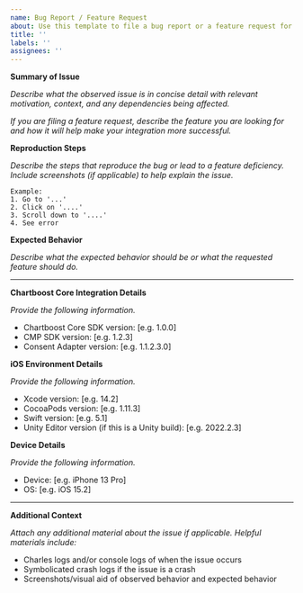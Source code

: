 ```yaml
---
name: Bug Report / Feature Request
about: Use this template to file a bug report or a feature request for this consent adapter.
title: ''
labels: ''
assignees: ''
---
```


**Summary of Issue**

_Describe what the observed issue is in concise detail with relevant motivation, context, and any dependencies being affected._

_If you are filing a feature request, describe the feature you are looking for and how it will help make your integration more successful._

**Reproduction Steps**

_Describe the steps that reproduce the bug or lead to a feature deficiency. Include screenshots (if applicable) to help explain the issue._

    Example:
    1. Go to '...'
    2. Click on '....'
    3. Scroll down to '....'
    4. See error

**Expected Behavior**

_Describe what the expected behavior should be or what the requested feature should do._

---

**Chartboost Core Integration Details**

_Provide the following information._
 - Chartboost Core SDK version: [e.g. 1.0.0]
 - CMP SDK version: [e.g. 1.2.3]
 - Consent Adapter version: [e.g. 1.1.2.3.0]

**iOS Environment Details**

_Provide the following information._
 - Xcode version: [e.g. 14.2]
 - CocoaPods version: [e.g. 1.11.3]
 - Swift version: [e.g. 5.1]
 - Unity Editor version (if this is a Unity build): [e.g. 2022.2.3]

**Device Details**

_Provide the following information._
 - Device: [e.g. iPhone 13 Pro]
 - OS: [e.g. iOS 15.2]

---

**Additional Context**

_Attach any additional material about the issue if applicable. Helpful materials include:_
 - Charles logs and/or console logs of when the issue occurs
 - Symbolicated crash logs if the issue is a crash
 - Screenshots/visual aid of observed behavior and expected behavior
